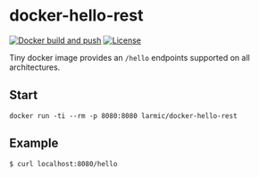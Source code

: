 # docker-hello-rest

[![Docker build and push](https://github.com/larmic/docker-hello-rest/actions/workflows/docker-build-and-push.yml/badge.svg)](https://github.com/larmic/docker-hello-rest/actions/workflows/docker-build-and-push.yml)
[![License](https://img.shields.io/badge/License-Apache_2.0-blue.svg)](https://opensource.org/licenses/Apache-2.0)

Tiny docker image provides an `/hello` endpoints supported on all architectures.

## Start

````shell
docker run -ti --rm -p 8080:8080 larmic/docker-hello-rest
````

## Example

```shell
$ curl localhost:8080/hello
```